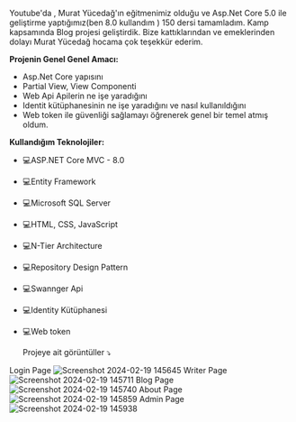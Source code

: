 Youtube'da , Murat Yücedağ'ın eğitmenimiz olduğu ve Asp.Net Core 5.0 ile geliştirme yaptığımız(ben 8.0 kullandım ) 150 dersi tamamladım. 
Kamp kapsamında Blog projesi geliştirdik. Bize kattıklarından ve emeklerinden dolayı Murat Yücedağ hocama çok teşekkür ederim.

**Projenin Genel Genel Amacı:** 
<ul>
  <li>Asp.Net Core yapısını </li>
    <li>Partial View, View Componenti </li>
    <li> Web Api Apilerin ne işe yaradığını </li>
    <li> Identit kütüphanesinin ne işe yaradığını ve nasıl kullanıldığını </li>
    <li> Web token ile güvenliği sağlamayı  öğrenerek genel bir temel atmış oldum.</li>

</ul>

**Kullandığım Teknolojiler:**

* 💻ASP.NET Core MVC - 8.0
* 💻Entity Framework
* 💻Microsoft SQL Server
* 💻HTML, CSS, JavaScript
* 💻N-Tier Architecture
* 💻Repository Design Pattern
* 💻Swannger Api
* 💻Identity Kütüphanesi
* 💻Web token 


  Projeye ait görüntüller ⤵️ 

Login Page
![Screenshot 2024-02-19 145645](https://github.com/muhammetkilinc15/BlogWebSite/assets/108901980/f9606e37-18e0-4573-b11a-6ba7fa16472e)
Writer Page
![Screenshot 2024-02-19 145711](https://github.com/muhammetkilinc15/BlogWebSite/assets/108901980/f0f9d569-246a-40c0-84b4-358b6d1f0f38)
Blog Page
![Screenshot 2024-02-19 145740](https://github.com/muhammetkilinc15/BlogWebSite/assets/108901980/a501abf7-4364-4094-bebf-e4f87f560a9b)
About Page
![Screenshot 2024-02-19 145859](https://github.com/muhammetkilinc15/BlogWebSite/assets/108901980/d35ff84c-3b55-434f-a7a6-f2b56182c485)
Admin Page
![Screenshot 2024-02-19 145938](https://github.com/muhammetkilinc15/BlogWebSite/assets/108901980/5d42a8d2-6d37-4297-b93e-8a4830e01f21)




